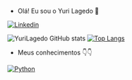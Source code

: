  - Olá! Eu sou o Yuri Lagedo 👋 


  [![Linkedin](https://img.shields.io/badge/LinkedIn-0077B5?style=for-the-badge&logo=linkedin&logoColor=white)](https://www.linkedin.com/in/yuri-lagedo-coli-26aa08240/)

![YuriLagedo GitHub stats](https://github-readme-stats.vercel.app/api?username=YuriLagedo&show_icons=true&theme=tokyonight)
[![Top Langs](https://github-readme-stats.vercel.app/api/top-langs/?username=YuriLagedo&langs_count=8&theme=tokyonight)](https://github.com/anuraghazra/github-readme-stats)


- Meus conhecimentos 👇👇


 [![Python](https://img.shields.io/badge/Python-14354C?style=for-the-badge&logo=python&logoColor=white)](https://github.com/YuriLagedo/YuriLagedo/edit/main/README.md)

